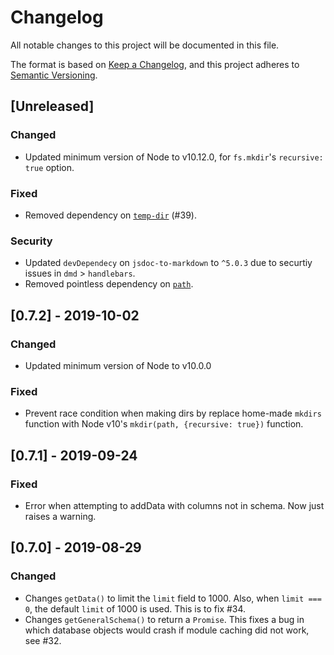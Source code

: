 # Changelog
All notable changes to this project will be documented in this file.

The format is based on
[Keep a Changelog](https://keepachangelog.com/en/1.0.0/),
and this project adheres to
[Semantic Versioning](https://semver.org/spec/v2.0.0.html).

## [Unreleased]

### Changed

- Updated minimum version of Node to v10.12.0,
  for `fs.mkdir`'s `recursive: true` option.

### Fixed

- Removed dependency on
  [`temp-dir`](https://www.npmjs.com/package/temp-dir) (#39).

### Security

- Updated `devDependecy` on `jsdoc-to-markdown` to `^5.0.3` due to
  securtiy issues in `dmd` > `handlebars`.
- Removed pointless dependency on [`path`](https://www.npmjs.com/package/path).

## [0.7.2] - 2019-10-02

### Changed

- Updated minimum version of Node to v10.0.0

### Fixed

- Prevent race condition when making dirs by replace
  home-made `mkdirs` function with Node v10's
  `mkdir(path, {recursive: true})` function.

## [0.7.1] - 2019-09-24

### Fixed

- Error when attempting to addData with columns not in schema.
  Now just raises a warning.

## [0.7.0] - 2019-08-29

### Changed

- Changes `getData()` to limit the `limit` field to 1000.
  Also, when `limit === 0`, the default `limit` of 1000 is used.
  This is to fix #34.
- Changes `getGeneralSchema()` to return a `Promise`.
  This fixes a bug in which database objects would crash if module caching did
  not work, see #32.
